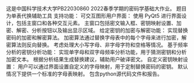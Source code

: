 这是中国科学技术大学PB22030860 2022春季学期的密码学基础大作业。
题目为单表代换辅助工具
支持功能：
可交互图形用户界面：
  使用 PyQt5 进行界面设计，包括主窗口和各种交互元素。
  主窗口包括密文输入框、密钥映射设置、加密、解密、分析按钮以及输出显示区域。
给定密钥的加密与解密功能：
  实现替换密码的加密和解密算法。
  加密算法通过替换字母表中的每个字母来进行加密，解密算法则反向替换。
  考虑处理大小写字母、非字母字符和空格等情况。
基于频率分析的密钥分析功能：
  实现单字母和双字母频率分析功能，用于猜测密钥和分析加密文本。
  根据分析结果生成替换建议，辅助用户破译密文。
自定义密钥映射设置：
  用户可以通过界面设置自定义的字母映射，用于定制替换密码的密钥。
  默认情况下提供一个标准的字母表映射。
包含python源代码文件和报告。
